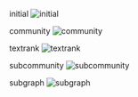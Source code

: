 initial
![initial](https://user-images.githubusercontent.com/45510328/70371669-5b9b4280-1919-11ea-8496-817204f803e3.png)

community
![community](https://user-images.githubusercontent.com/45510328/70371671-635ae700-1919-11ea-84dc-413e41644fa2.png)

textrank
![textrank](https://user-images.githubusercontent.com/45510328/70371681-75d52080-1919-11ea-966d-4cccdaacd895.png)

subcommunity
![subcommunity](https://user-images.githubusercontent.com/45510328/70371684-78d01100-1919-11ea-8e23-18c224e666d4.png)

subgraph
![subgraph](https://user-images.githubusercontent.com/45510328/70371691-88e7f080-1919-11ea-8198-aa85189d00d8.png)

